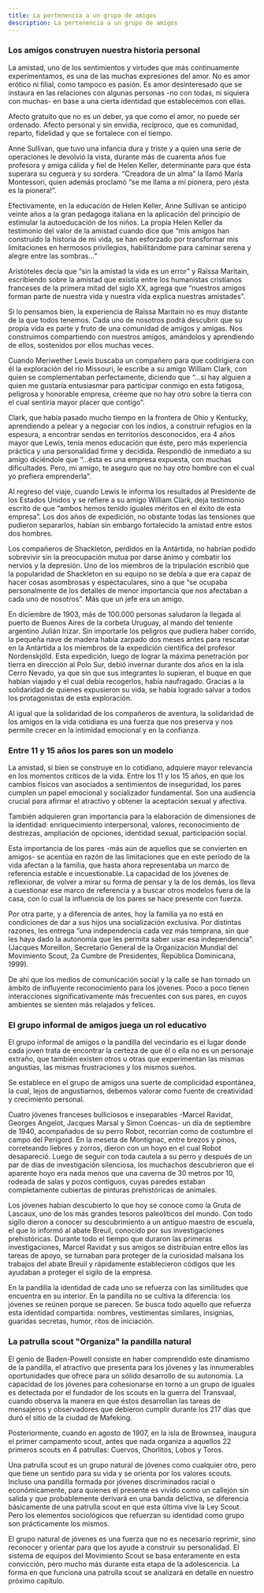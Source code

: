 ```yaml
---
title: La pertenencia a un grupo de amigos
description: La pertenencia a un grupo de amigos
---
```


### Los amigos construyen nuestra historia personal

La amistad, uno de los sentimientos y virtudes que más continuamente experimentamos, es una de las muchas expresiones del amor. No es amor erótico ni filial, como tampoco es pasión. Es amor desinteresado que se instaura en las relaciones con algunas personas -no con todas, ni siquiera con muchas- en base a una cierta identidad que establecemos con ellas.

Afecto gratuito que no es un deber, ya que como el amor, no puede ser ordenado. Afecto personal y sin envidia, recíproco, que es comunidad, reparto, fidelidad y que se fortalece con el tiempo.

Anne Sullivan, que tuvo una infancia dura y triste y a quien una serie de operaciones le devolvió la vista, durante más de cuarenta años fue profesora y amiga cálida y fiel de Helen Keller, determinante para que ésta superara su ceguera y su sordera. “Creadora de un alma” la llamó María Montessori, quien además proclamó “se me llama a mí pionera, pero ¡ésta es la pionera!”.

Efectivamente, en la educación de Helen Keller, Anne Sullivan se anticipó veinte años a la gran pedagoga italiana en la aplicación del principio de estimular la autoeducación de los niños. La propia Helen Keller da testimonio del valor de la amistad cuando dice que “mis amigos han construido la historia de mi vida, se han esforzado por transformar mis limitaciones en hermosos privilegios, habilitándome para caminar serena y alegre entre las sombras...”

Aristóteles decía que “sin la amistad la vida es un error” y Raïssa Maritain, escribiendo sobre la amistad que existía entre los humanistas cristianos franceses de la primera mitad del siglo XX, agrega que “nuestros amigos forman parte de nuestra vida y nuestra vida explica nuestras amistades”.

Si lo pensamos bien, la experiencia de Raïssa Maritain no es muy distante de la que todos tenemos. Cada uno de nosotros podrá descubrir que su propia vida es parte y fruto de una comunidad de amigos y amigas. Nos construimos compartiendo con nuestros amigos, amándolos y aprendiendo de ellos, sostenidos por ellos muchas veces.

Cuando Meriwether Lewis buscaba un compañero para que codirigiera con él la exploración del río Missouri, le escribe a su amigo William Clark, con quien se complementaban perfectamente, diciendo que “...si hay alguien a quien me gustaría entusiasmar para participar conmigo en esta fatigosa, peligrosa y honorable empresa, créeme que no hay otro sobre la tierra con el cual sentiría mayor placer que contigo”.

Clark, que había pasado mucho tiempo en la frontera de Ohio y Kentucky, aprendiendo a pelear y a negociar con los indios, a construir refugios en la espesura, a encontrar sendas en territorios desconocidos, era 4 años mayor que Lewis, tenía menos educación que éste, pero más experiencia práctica y una personalidad firme y decidida. Respondió de inmediato a su amigo diciéndole que “...ésta es una empresa expuesta, con muchas dificultades. Pero, mi amigo, te aseguro que no hay otro hombre con el cual yo prefiera emprenderla”.

Al regreso del viaje, cuando Lewis le informa los resultados al Presidente de los Estados Unidos y se refiere a su amigo William Clark, deja testimonio escrito de que “ambos hemos tenido iguales méritos en el éxito de esta empresa”. Los dos años de expedición, no obstante todas las tensiones que pudieron separarlos, habían sin embargo fortalecido la amistad entre estos dos hombres.

Los compañeros de Shackleton, perdidos en la Antártida, no habrían podido sobrevivir sin la preocupación mutua por darse ánimo y combatir los nervios y la depresión. Uno de los miembros de la tripulación escribió que la popularidad de Shackleton en su equipo no se debía a que era capaz de hacer cosas asombrosas y espectaculares, sino a que “se ocupaba personalmente de los detalles de menor importancia que nos afectaban a cada uno de nosotros”. Más que un jefe era un amigo.

En diciembre de 1903, más de 100.000 personas saludaron la llegada al puerto de Buenos Aires de la corbeta Uruguay, al mando del teniente argentino Julián Irizar. Sin importarle los peligros que pudiera haber corrido, la pequeña nave de madera había zarpado dos meses antes para rescatar en la Antártida a los miembros de la expedición científica del profesor Nordenskjöld. Esta expedición, luego de lograr la máxima penetración por tierra en dirección al Polo Sur, debió invernar durante dos años en la isla Cerro Nevado, ya que sin que sus integrantes lo supieran, el buque en que habían viajado y el cual debía recogerlos, había naufragado. Gracias a la solidaridad de quienes expusieron su vida, se había logrado salvar a todos los protagonistas de esta exploración.

Al igual que la solidaridad de los compañeros de aventura, la solidaridad de los amigos en la vida cotidiana es una fuerza que nos preserva y nos permite crecer en la intimidad emocional y en la confianza.

### Entre 11 y 15 años los pares son un modelo

La amistad, si bien se construye en lo cotidiano, adquiere mayor relevancia en los momentos críticos de la vida. Entre los 11 y los 15 años, en que los cambios físicos van asociados a sentimientos de inseguridad, los pares cumplen un papel emocional y socializador fundamental. Son una audiencia crucial para afirmar el atractivo y obtener la aceptación sexual y afectiva.

También adquieren gran importancia para la elaboración de dimensiones de la identidad: enriquecimiento interpersonal, valores, reconocimiento de destrezas, ampliación de opciones, identidad sexual, participación social.

Esta importancia de los pares -más aún de aquellos que se convierten en amigos- se acentúa en razón de las limitaciones que en este período de la vida afectan a la familia, que hasta ahora representaba un marco de referencia estable e incuestionable. La capacidad de los jóvenes de reflexionar, de volver a mirar su forma de pensar y la de los demás, los lleva a cuestionar ese marco de referencia y a buscar otros modelos fuera de la casa, con lo cual la influencia de los pares se hace presente con fuerza.

Por otra parte, y a diferencia de antes, hoy la familia ya no está en condiciones de dar a sus hijos una socialización exclusiva. Por distintas razones, les entrega “una independencia cada vez más temprana, sin que les haya dado la autonomía que les permita saber usar esa independencia”. (Jacques Moreillon, Secretario General de la Organización Mundial del Movimiento Scout, 2a Cumbre de Presidentes, República Dominicana, 1999).

De ahí que los medios de comunicación social y la calle se han tornado un ámbito de influyente reconocimiento para los jóvenes. Poco a poco tienen interacciones significativamente más frecuentes con sus pares, en cuyos ambientes se sienten más relajados y felices.

### El grupo informal de amigos juega un rol educativo

El grupo informal de amigos o la pandilla del vecindario es el lugar donde cada joven trata de encontrar la certeza de que él o ella no es un personaje extraño, que también existen otros u otras que experimentan las mismas angustias, las mismas frustraciones y los mismos sueños.

Se establece en el grupo de amigos una suerte de complicidad espontánea, la cual, lejos de angustiarnos, debemos valorar como fuente de creatividad y crecimiento personal.

Cuatro jóvenes franceses bulliciosos e inseparables -Marcel Ravidat, Georges Angelot, Jacques Marsal y Simon Coencas- un día de septiembre de 1940, acompañados de su perro Robot, recorrían como de costumbre el campo del Perigord. En la meseta de Montignac, entre brezos y pinos, correteando liebres y zorros, dieron con un hoyo en el cual Robot desapareció. Luego de seguir con toda cautela a su perro y después de un par de días de investigación silenciosa, los muchachos descubrieron que el aparente hoyo era nada menos que una caverna de 30 metros por 10, rodeada de salas y pozos contiguos, cuyas paredes estaban completamente cubiertas de pinturas prehistóricas de animales.

Los jóvenes habían descubierto lo que hoy se conoce como la Gruta de Lascaux, uno de los más grandes tesoros paleolíticos del mundo. Con todo sigilo dieron a conocer su descubrimiento a un antiguo maestro de escuela, el que lo informó al abate Breuil, conocido por sus investigaciones prehistóricas. Durante todo el tiempo que duraron las primeras investigaciones, Marcel Ravidat y sus amigos se distribuían entre ellos las tareas de apoyo, se turnaban para proteger de la curiosidad malsana los trabajos del abate Breuil y rápidamente establecieron códigos que les ayudaban a proteger el sigilo de la empresa.

En la pandilla la identidad de cada uno se refuerza con las similitudes que encuentra en su interior. En la pandilla no se cultiva la diferencia: los jóvenes se reúnen porque se parecen. Se busca todo aquello que refuerza esta identidad compartida: nombres, vestimentas similares, insignias, guaridas secretas, humor, ritos de iniciación.

### La patrulla scout "Organiza" la pandilla natural

El genio de Baden-Powell consiste en haber comprendido este dinamismo de la pandilla, el atractivo que presenta para los jóvenes y las innumerables oportunidades que ofrece para un sólido desarrollo de su autonomía. La capacidad de los jóvenes para cohesionarse en torno a un grupo de iguales es detectada por el fundador de los scouts en la guerra del Transvaal, cuando observa la manera en que éstos desarrollan las tareas de mensajeros y observadores que debieron cumplir durante los 217 días que duró el sitio de la ciudad de Mafeking.

Posteriormente, cuando en agosto de 1907, en la isla de Brownsea, inaugura el primer campamento scout, antes que nada organiza a aquellos 22 primeros scouts en 4 patrullas: Cuervos, Chorlitos, Lobos y Toros.

Una patrulla scout es un grupo natural de jóvenes como cualquier otro, pero que tiene un sentido para su vida y se orienta por los valores scouts. Incluso una pandilla formada por jóvenes discriminados racial o económicamente, para quienes el presente es vivido como un callejón sin salida y que probablemente derivará en una banda delictiva, se diferencia básicamente de una patrulla scout en que esta última vive la Ley Scout. Pero los elementos sociológicos que refuerzan su identidad como grupo son prácticamente los mismos.

El grupo natural de jóvenes es una fuerza que no es necesario reprimir, sino reconocer y orientar para que los ayude a construir su personalidad. El sistema de equipos del Movimiento Scout se basa enteramente en esta convicción, pero mucho más durante esta etapa de la adolescencia. La forma en que funciona una patrulla scout se analizará en detalle en nuestro próximo capítulo.

